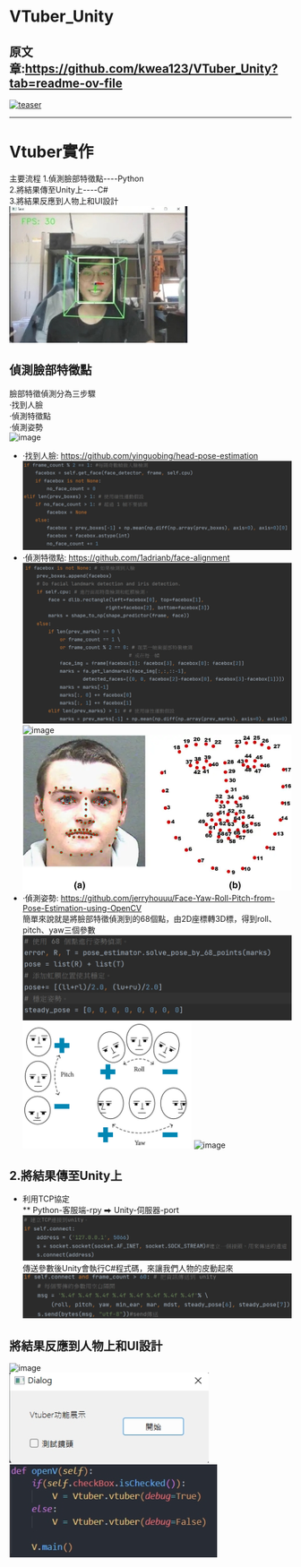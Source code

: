 # VTuber_Unity

## 原文章:https://github.com/kwea123/VTuber_Unity?tab=readme-ov-file  
[![teaser](images/teaser.jpg)](https://www.youtube.com/playlist?list=PLDV2CyUo4q-JFGrpG595jMdWZLwYOnu4p)

--------------------------------------------------------------------------------
# Vtuber實作
主要流程
1.偵測臉部特徵點----Python  
2.將結果傳至Unity上----C#  
3.將結果反應到人物上和UI設計      
![image](https://github.com/WANG-YI-CHEN-411034018/VTuber_Unity/blob/master/images/1712161797340.jpg)  
## 偵測臉部特徵點  
臉部特徵偵測分為三步驟  
‧找到人臉  
‧偵測特徵點  
‧偵測姿勢   
![image](https://github.com/WANG-YI-CHEN-411034018/VTuber_Unity/assets/136084973/76155992-31e9-43db-918b-d8263ef80589)  
* ‧找到人臉: https://github.com/yinguobing/head-pose-estimation  
![image](https://github.com/WANG-YI-CHEN-411034018/VTuber_Unity/blob/master/images/1671594929004.jpg)     
* ‧偵測特徵點: https://github.com/1adrianb/face-alignment  
![image](https://github.com/WANG-YI-CHEN-411034018/VTuber_Unity/blob/master/images/1671596722858.jpg)  
![image](https://github.com/WANG-YI-CHEN-411034018/VTuber_Unity/assets/136084973/8b434b8f-7682-416b-90ed-b1db78453936)
![image](https://github.com/WANG-YI-CHEN-411034018/VTuber_Unity/blob/master/images/image2.png)  
* ‧偵測姿勢: https://github.com/jerryhouuu/Face-Yaw-Roll-Pitch-from-Pose-Estimation-using-OpenCV  
簡單來說就是將臉部特徵偵測到的68個點，由2D座標轉3D標，得到roll、pitch、yaw三個參數  
![image](https://github.com/WANG-YI-CHEN-411034018/VTuber_Unity/blob/master/images/1671596051339.jpg)  
![image](https://github.com/WANG-YI-CHEN-411034018/VTuber_Unity/blob/master/images/image001.png)
![image](https://github.com/WANG-YI-CHEN-411034018/VTuber_Unity/assets/136084973/42539163-2b91-4691-9532-42c9a0b38505)  

## 2.將結果傳至Unity上  
*  利用TCP協定  
**  Python-客服端-rpy ⮕ Unity-伺服器-port  
![image](https://github.com/WANG-YI-CHEN-411034018/VTuber_Unity/blob/master/images/1671598207847.jpg)
傳送參數後Unity會執行C#程式碼，來讓我們人物的皮動起來
![image](https://github.com/WANG-YI-CHEN-411034018/VTuber_Unity/blob/master/images/1671598599282.jpg )   
## 將結果反應到人物上和UI設計  
![image](https://github.com/WANG-YI-CHEN-411034018/VTuber_Unity/assets/136084973/935d8c0c-2474-4491-9d4d-c135d2af1e8b)  
![image](https://github.com/WANG-YI-CHEN-411034018/VTuber_Unity/blob/master/images/1712165867651.jpg)  
![image](https://github.com/WANG-YI-CHEN-411034018/VTuber_Unity/blob/master/images/1712165882029.jpg)  

